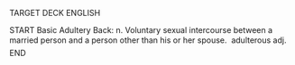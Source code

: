 TARGET DECK
ENGLISH

START
Basic
Adultery
Back: n. Voluntary sexual intercourse between a married person and a person other than his or her spouse.  adulterous adj.
END
